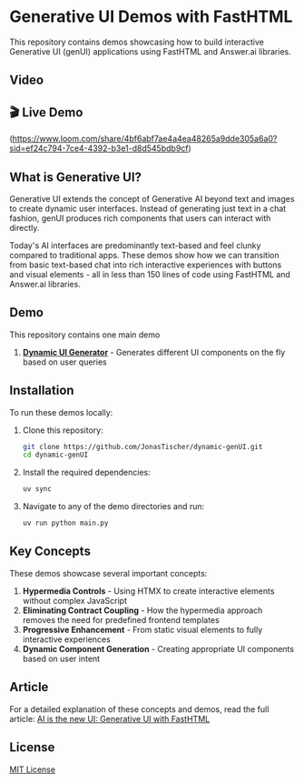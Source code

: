 # Generative UI Demos with FastHTML

This repository contains demos showcasing how to build interactive Generative UI (genUI) applications using FastHTML and Answer.ai libraries.

## Video
## 🎬 Live Demo

(https://www.loom.com/share/4bf6abf7ae4a4ea48265a9dde305a6a0?sid=ef24c794-7ce4-4392-b3e1-d8d545bdb9cf)



## What is Generative UI?

Generative UI extends the concept of Generative AI beyond text and images to create dynamic user interfaces. Instead of generating just text in a chat fashion, genUI produces rich components that users can interact with directly.

Today's AI interfaces are predominantly text-based and feel clunky compared to traditional apps. These demos show how we can transition from basic text-based chat into rich interactive experiences with buttons and visual elements - all in less than 150 lines of code using FastHTML and Answer.ai libraries.

## Demo

This repository contains one main demo

1. [**Dynamic UI Generator**](https://github.com/kafkasl/genUI/tree/main/dynamic_ui) - Generates different UI components on the fly based on user queries

## Installation

To run these demos locally:

1. Clone this repository:
   ```bash
   git clone https://github.com/JonasTischer/dynamic-genUI.git
   cd dynamic-genUI
   ```

2. Install the required dependencies:
   ```bash
   uv sync
   ```

3. Navigate to any of the demo directories and run:
   ```bash
   uv run python main.py
   ```

## Key Concepts

These demos showcase several important concepts:

1. **Hypermedia Controls** - Using HTMX to create interactive elements without complex JavaScript
2. **Eliminating Contract Coupling** - How the hypermedia approach removes the need for predefined frontend templates
3. **Progressive Enhancement** - From static visual elements to fully interactive experiences
4. **Dynamic Component Generation** - Creating appropriate UI components based on user intent

## Article

For a detailed explanation of these concepts and demos, read the full article: [AI is the new UI: Generative UI with FastHTML](https://kafkasl.github.io/genui-post.html)


## License

[MIT License](LICENSE)
